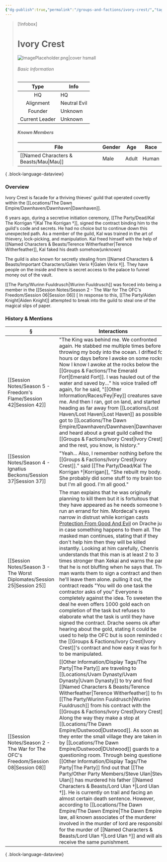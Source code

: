 ```yaml
---
{"dg-publish":true,"permalink":"/groups-and-factions/ivory-crest/","tags":["Groups"],"updated":"2025-08-29T22:44:55.551+01:00"}
---
```


> [!infobox]
> 
> # Ivory Crest
> ![ImagePlaceholder.png|cover hsmall](/img/user/Admin/Attachments/ImagePlaceholder.png)
> ###### Basic Information
> 
>  Type | Info |
> :----: | --- |
>  HQ | HQ |
>  Alignment | Neutral Evil |
>  Founder | Unknown |
>  Current Leader | Unknown |
>  ##### Known Members
>   | File                                      | Gender | Age   | Race  |
> | ----------------------------------------- | ------ | ----- | ----- |
> | [[Named Characters & Beasts/Mau\|Mau]] | Male   | Adult | Human |
> 
{ .block-language-dataview}

### Overview
Ivory Crest is facade for a thriving thieves' guild that operated covertly within the [[Locations/The Dawn Empire/Dawnhaven/Dawnhaven\|Dawnhaven]]. 

6 years ago, during a secretive initiation ceremony, [[The Party/Dead/Kal The Korrigan †\|Kal The Korrigan †]], signed the contract binding him to the guild's code and secrets. He had no choice but to continue down this unexpected path. As a member of the guild, Kal was trained in the art of thievery, lock-picking, and manipulation. Kal freed himself with the help of [[Named Characters & Beasts/Terence Witherfeather\|Terence Witherfeather]], Kal faked his death somehow(unknown)

The guild is also known for secretly stealing from [[Named Characters & Beasts/Important Characters/Galen Verix ‡\|Galen Verix ‡]]. They have people on the inside and there is secret access to the palace to funnel money out of the vault. 

[[The Party/Wurinn Fuuldrusch\|Wurinn Fuuldrusch]] was forced into being a member in the [[Session Notes/Season 2 - The War for The OFC's Freedom/Session 06\|Session 06]] [ In response to this, [[The Party/Aiden Knight\|Aiden Knight]] attempted to break into the guild to steal one of the magical slips of paper.

### History & Mentions
| §                                                                                    | Interactions                                                                                                                                                                                                                                                                                                                                                                                                                                                                                                                                                                                                                                                                                                                                                                                                                                                                                                                                                                                                                                                                                                                                                                                                       |
| ------------------------------------------------------------------------------------ | ------------------------------------------------------------------------------------------------------------------------------------------------------------------------------------------------------------------------------------------------------------------------------------------------------------------------------------------------------------------------------------------------------------------------------------------------------------------------------------------------------------------------------------------------------------------------------------------------------------------------------------------------------------------------------------------------------------------------------------------------------------------------------------------------------------------------------------------------------------------------------------------------------------------------------------------------------------------------------------------------------------------------------------------------------------------------------------------------------------------------------------------------------------------------------------------------------------------ |
| [[Session Notes/Season 5 - Freedom's Flame/Session 42\|Session 42]]               | "The King was behind me. We confronted again. He stabbed me multiple times before throwing my body into the ocean. I drifted for hours or days before I awoke on some rocks. Now I know I awoke at the rocks below the [[Groups & Factions/The Emerald Fort\|Emerald Fort]]. I was hauled out of the water and saved by..." his voice trailed off again, for he said, "[[Other Information/Races/Fey\|Fey]] creatures saved me. And then I ran, got on land, and started heading as far away from [[Locations/Lost Haven/Lost Haven\|Lost Haven]] as possible. I got to [[Locations/The Dawn Empire/Dawnhaven/Dawnhaven\|Dawnhaven]] and heard about a great guild called the [[Groups & Factions/Ivory Crest\|Ivory Crest]], and the rest, you know, is history."                                                                                                                                                                                                                                                                                                                                                                                                                                                                                                                                                                                                               |
| [[Session Notes/Season 4 - Ignatius Beckons/Session 37\|Session 37]]              | "Yeah... Also, I remember nothing before the [[Groups & Factions/Ivory Crest\|Ivory Crest]]." said [[The Party/Dead/Kal The Korrigan †\|Korrigan]], "She rebuilt my body. She probably did some stuff to my brain too, but I'm all good. I'm all good."                                                                                                                                                                                                                                                                                                                                                                                                                                                                                                                                                                                                                                                                                                                                                                                                                                                                                                                                                                                                          |
| [[Session Notes/Season 3 - The Worst Diplomates/Session 25\|Session 25]]          | The man explains that he was originally planning to kill them but it is fortuitous that they have appeared as he needs someone to run an errand for him. Mordecai's eyes narrow in distrust while korrigan casts [Protection From Good And Evil](https://www.dndbeyond.com/spells/2221-protection-from-evil-and-good) on Drache just in case something happens to them all. The masked man continues, stating that if they don't help him then they will be killed instantly. Looking at him carefully, Chenris understands that this man is at least 2 to 3 times stronger than Xekai and warns the party that he is not bluffing when he says that. The man wants them to sign a contract and then he'll leave them alone. pulling it out, the contract reads "You will do one task the contractor asks of you" Everyone is completely against the idea. To sweeten the deal he even offers 1000 gold each on completion of the task but refuses to elaborate what the task is until they have signed the contract. Drache seems ok after hearing about the gold, stating it could be used to help the OFC but is soon reminded of the [[Groups & Factions/Ivory Crest\|Ivory Crest]]'s contract and how easy it was for him to be manipulated. |
| [[Session Notes/Season 2 - The War for The OFC's Freedom/Session 08\|Session 08]] | [[Other Information/Display Tags/The Party\|The Party]] are traveling to [[Locations/Uvam Dynasty/Uvam Dynasty\|Uvam Dynasty]] to try and find [[Named Characters & Beasts/Terence Witherfeather\|Terence Witherfeather]] to free [[The Party/Wurinn Fuuldrusch\|Wurinn Fuuldrusch]] from his contract with the [[Groups & Factions/Ivory Crest\|Ivory Crest]]. Along the way they make a stop at [[Locations/The Dawn Empire/Dustwood\|Dustwood]]. As soon as they enter the small village they are taken in by [[Locations/The Dawn Empire/Dustwood\|DUstwood]] guards to a questioning room. Through being questioned [[Other Information/Display Tags/The Party\|The Party]] find out that [[The Party/Other Party Members/Steve Ulan\|Steve Ulan]] has murdered his father [[Named Characters & Beasts/Lord Ulan †\|Lord Ulan †]]. He is currently on trail and facing an almost certain death sentence. However, according to [[Locations/The Dawn Empire/The Dawn Empire\|The Dawn Empire]] law, all known associates of the murderer involved in the murder of lord are responsible for the murder of [[Named Characters & Beasts/Lord Ulan †\|Lord Ulan †]] and will also receive the same punishment.                                                                                                                                                                                                                                                                                                                                                                                                                                                                                     |

{ .block-language-dataview}